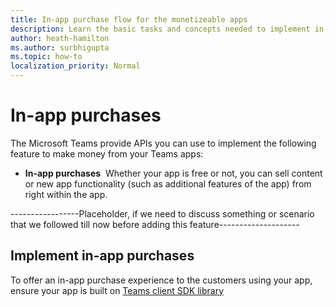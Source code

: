 ```yaml
---
title: In-app purchase flow for the monetizeable apps
description: Learn the basic tasks and concepts needed to implement in-app purchases and trial functionality in teams apps.
author: heath-hamilton
ms.author: surbhigupta
ms.topic: how-to
localization_priority: Normal 
---
```


# In-app purchases

The Microsoft Teams provide APIs you can use to implement the following feature to make money from your Teams apps:

* **In-app purchases**&nbsp;&nbsp;Whether your app is free or not, you can sell content or new app functionality (such as additional features of the app) from right within the app.

-----------------Placeholder, if we need to discuss something or scenario that we followed till now before adding this feature--------------------

## Implement in-app purchases

To offer an in-app purchase experience to the customers using your app, ensure your app is built on [Teams client SDK library](https://github.com/OfficeDev/microsoft-teams-library-js)

